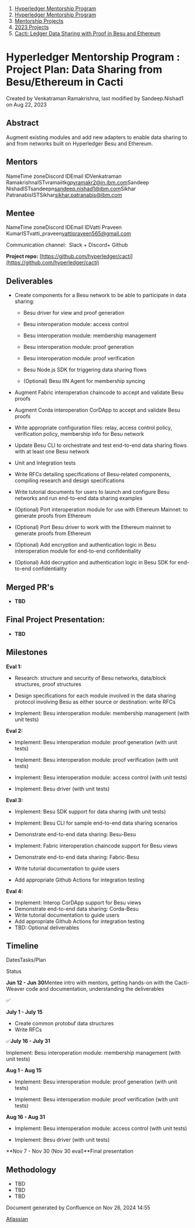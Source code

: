 1. [Hyperledger Mentorship Program](index.html)
2. [Hyperledger Mentorship Program](Hyperledger-Mentorship-Program_21954571.html)
3. [Mentorship Projects](Mentorship-Projects_21954604.html)
4. [2023 Projects](2023-Projects_21954865.html)
5. [Cacti: Ledger Data Sharing with Proof in Besu and Ethereum](21954885.html)

# Hyperledger Mentorship Program : Project Plan: Data Sharing from Besu/Ethereum in Cacti

Created by Venkatraman Ramakrishna, last modified by Sandeep.Nishad1 on Aug 22, 2023

## **Abstract**

Augment existing modules and add new adapters to enable data sharing to and from networks built on Hyperledger Besu and Ethereum.

## **Mentors**

NameTime zoneDiscord IDEmail IDVenkatraman RamakrishnaISTvramaiitkgp[vramakr2@in.ibm.com](mailto:peter.somogyvari@accenture.com)Sandeep NishadISTsandeepn[sandeep.nishad1@ibm.com](mailto:sandeep.nishad1@ibm.com)Sikhar PatranabisISTSikhar[sikhar.patranabis@ibm.com](mailto:sikhar.patranabis@ibm.com)

## **Mentee**

NameTime zoneDiscord IDEmail IDVatti Praveen KumarISTvatti\_praveen[vattipraveen565@gmail.com](mailto:vattipraveen565@gmail.com)

Communication channel:  Slack + Discord+ Github

**Project repo:** [https://github.com/hyperledger/cacti](https://github.com/hyperledger/cacti)

## **Deliverables**

- Create components for a Besu network to be able to participate in data sharing:
  
  - Besu driver for view and proof generation
    
  - Besu interoperation module: access control
    
  - Besu interoperation module: membership management
  - Besu interoperation module: proof generation
  - Besu interoperation module: proof verification
  - Besu Node.js SDK for triggering data sharing flows
    
  - (Optional) Besu IIN Agent for membership syncing
- Augment Fabric interoperation chaincode to accept and validate Besu proofs
- Augment Corda interoperation CorDApp to accept and validate Besu proofs
- Write appropriate configuration files: relay, access control policy, verification policy, membership info for Besu network
- Update Besu CLI to orchestrate and test end-to-end data sharing flows with at least one Besu network
- Unit and Integration tests
- Write RFCs detailing specifications of Besu-related components, compiling research and design specifications
- Write tutorial documents for users to launch and configure Besu networks and run end-to-end data sharing examples
- (Optional) Port interoperation module for use with Ethereum Mainnet: to generate proofs from Ethereum
  
- (Optional) Port Besu driver to work with the Ethereum mainnet to generate proofs from Ethereum
- (Optional) Add encryption and authentication logic in Besu interoperation module for end-to-end confidentiality
  
- (Optional) Add decryption and authentication logic in Besu SDK for end-to-end confidentiality

## **Merged PR's**

- **TBD**

## **Final Project Presentation:**

- **TBD**

## **Milestones**

**Eval 1:**

- Research: structure and security of Besu networks, data/block structures, proof structures
  
- Design specifications for each module involved in the data sharing protocol involving Besu as either source or destination: write RFCs
- Implement: Besu interoperation module: membership management (with unit tests)

**Eval 2:**

- Implement: Besu interoperation module: proof generation (with unit tests)
  
- Implement: Besu interoperation module: proof verification (with unit tests)
- Implement: Besu interoperation module: access control (with unit tests)
  
- Implement: Besu driver (with unit tests)
  

**Eval 3:**

- Implement: Besu SDK support for data sharing (with unit tests)
  
- Implement: Besu CLI for sample end-to-end data sharing scenarios
- Demonstrate end-to-end data sharing: Besu-Besu
- Implement: Fabric interoperation chaincode support for Besu views
- Demonstrate end-to-end data sharing: Fabric-Besu
- Write tutorial documentation to guide users
- Add appropriate Github Actions for integration testing

**Eval 4:**

- Implement: Interop CorDApp support for Besu views
- Demonstrate end-to-end data sharing: Corda-Besu
- Write tutorial documentation to guide users
- Add appropriate Github Actions for integration testing
- TBD: Optional deliverables

## **Timeline**

DatesTasks/Plan

Status

**Jun 12 - Jun 30**Mentee intro with mentors, getting hands-on with the Cacti-Weaver code and documentation, understanding the deliverables

✅

**July 1 - July 15**

- Create common protobuf data structures
- Write RFCs

✅**July 16 - July 31**

Implement: Besu interoperation module: membership management (with unit tests)

**Aug 1 - Aug 15**

- Implement: Besu interoperation module: proof generation (with unit tests)
  
- Implement: Besu interoperation module: proof verification (with unit tests)

**Aug 16 - Aug 31**

- Implement: Besu interoperation module: access control (with unit tests)
  
- Implement: Besu driver (with unit tests)

**Nov 7 - Nov 30 (Nov 30 eval)**Final presentation

## **Methodology**

- TBD
- TBD
- TBD

Document generated by Confluence on Nov 26, 2024 14:55

[Atlassian](http://www.atlassian.com/)
